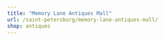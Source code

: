 ```yaml
---
title: "Memory Lane Antiques Mall"
url: /saint-petersburg/memory-lane-antiques-mall/
shop: antiques
---
```

